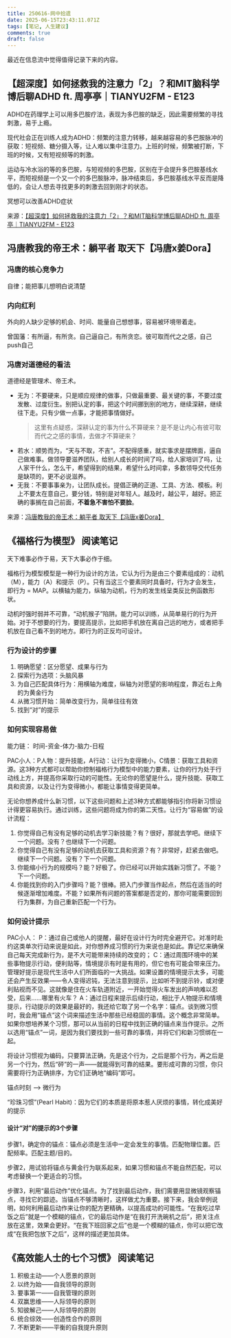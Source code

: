 ```yaml
---
title: 250616-网中拾遗
date: 2025-06-15T23:43:11.071Z
tags: [笔记, 人生建议]
comments: true
draft: false
---
```


最近在信息流中觉得值得记录下来的内容。

## 【超深度】如何拯救我的注意力「2」？和MIT脑科学博后聊ADHD ft. 周亭亭｜TIANYU2FM - E123

ADHD在药理学上可以用多巴胺疗法，表现为多巴胺的缺乏，因此需要频繁的寻找刺激，易于上瘾。

现代社会正在训练人成为ADHD：频繁的注意力转移，越来越容易的多巴胺脉冲的获取：短视频、糖分摄入等，让人难以集中注意力。上班的时候，频繁被打断，下班的时候，又有短视频等的刺激。

运动与冷水浴的等的多巴胺，与短视频的多巴胺，区别在于会提升多巴胺基线水平，而短视频是一个又一个的多巴胺脉冲，脉冲结束后，多巴胺基线水平反而是降低的，会让人想去寻找更多的刺激去回到刚才的状态。

冥想可以改善ADHD症状

来源：[【超深度】如何拯救我的注意力「2」？和MIT脑科学博后聊ADHD ft. 周亭亭｜TIANYU2FM - E123](https://www.bilibili.com/video/BV1quM7zUEex/?spm_id_from=333.788.top_right_bar_window_dynamic.content.click&vd_source=50b7fbaac8495676da2c0ff3d4eb7885)

## 冯唐教我的帝王术：躺平者 取天下【冯唐x姜Dora】

### 冯唐的核心竞争力

自律；能把事儿想明白说清楚

### 内向红利

外向的人缺少足够的机会、时间、能量自己想想事，容易被环境带着走。

曾国藩：有所逼，有所贪。自己逼自己，有所贪恋。彼可取而代之之感，自己push自己

### 冯唐对道德经的看法

道德经是管理术、帝王术。

- 无为：不要硬来，只是顺应规律的做事，只做最重要、最关键的事，不要过度发散、过度衍生。别把认定的事，把这个时间挪到别的地方，继续深耕，继续往下走。只有少做一点事，才能把事情做好。
  > 这里有点疑惑，深耕认定的事为什么不算硬来？是不是让内心有彼可取而代之之感的事情，去做才不算硬来？
- 若水：顺势而为，“天与不取，不吉”。不配得感重，就实事求是摆牌面，逼自己做难事。做领导要滋养团队，给别人成长的时间了吗，给人家培训了吗，让人家干什么，怎么干，希望得到的结果，希望什么时间拿，多数领导交代任务是缺项的，更不必说滋养。
- 无我：不要事事亲为，让团队成长。提倡正确的正道、工具、方法、模板。利上不要太在意自己，要分钱，特别是对年轻人。越及时，越公平，越好。把正确的事搁在自己前面，**不着急不害怕不要脸**。

来源：[冯唐教我的帝王术：躺平者 取天下【冯唐x姜Dora】](https://www.bilibili.com/video/BV1WEMEzaE2S/?spm_id_from=333.1365.list.card_archive.click&vd_source=50b7fbaac8495676da2c0ff3d4eb7885)

## 《福格行为模型》 阅读笔记

天下难事必作于易，天下大事必作于细。

福格行为模型模型是一种行为设计的方法，它认为行为是由三个要素组成的：动机（M），能力（A）和提示（P）。只有当这三个要素同时具备时，行为才会发生，即行为 = MAP。以横轴为能力，纵轴为动机，行为的发生线呈类反比例函数形状。

动机时强时弱并不可靠，“动机猴子”陷阱。能力可以训练，从简单易行的行为开始。对于不想要的行为，要提高提示，比如把手机放在离自己远的地方，或者把手机放在自己看不到的地方。即行为的正反均可设计。

### 行为设计的步骤

1. 明确愿望：区分愿望、成果与行为
2. 探索行为选项：头脑风暴
3. 为自己匹配具体行为：用横轴为难度，纵轴为对愿望的影响程度，靠近右上角的为黄金行为
4. 从微习惯开始：简单改变行为，简单往往有效
5. 找到“对”的提示

### 如何实现容易做

能力链： 时间-资金-体力-脑力-日程

PAC小人：P人物：提升技能，A行动：让行为变得微小，C情景：获取工具和资源。这3种方式都可以帮助你控制福格行为模型中的能力要素，让你的行为处于行动线上方，并提高你采取行动的可能性。无论你的愿望是什么，提升技能、获取工具和资源，以及让行为变得微小，都能让事情变得更简单。

无论你想养成什么新习惯，以下这些问题和上述3种方式都能够指引你将新习惯设计得更容易执行。通过训练，这些问题将成为你的第二天性。让行为“容易做”的设计流程：

1. 你觉得自己有没有足够的动机去学习新技能？有？很好，那就去学吧。继续下一个问题。没有？也继续下一个问题。
2. 你觉得自己有没有足够的动机去获取工具和资源？有？非常好，赶紧去做吧。继续下一个问题。没有？下一个问题。
3. 你能缩小行为的规模吗？能？好极了。你已经可以开始实践新习惯了。不能？下一个问题。
4. 你能找到你的入门步骤吗？能？很棒。把入门步骤当作起点，然后在适当的时候逐渐增加难度。不能？如果所有问题的答案都是否定的，那你可能需要回到行为集群，为自己重新匹配一个行为。

### 如何设计提示

PAC小人：
P：通过自己或他人的提醒，最好在设计行为时完全避开它。对准时赴约这类单次行动来说是如此，对你想养成习惯的行为来说也是如此。靠记忆来确保自己每天完成新行为，是不大可能带来持续的改变的；
C：通过周围环境中的某些事物提示行动，便利贴等，情境提示有时是有用的，但它也有可能会带来压力。管理好提示是现代生活中人们所面临的一大挑战。如果设置的情境提示太多，可能还会产生反效果——令人变得迟钝，无法注意到提示，比如听不到提示铃，或对便利贴视而不见。这就像是住在火车轨道附近，一开始觉得火车发出的声响难以忍受，后来……哪里有火车？
A：通过日程来提示后续行动，相比于人物提示和情境提示，行动提示的效果是最好的，我还给它取了另一个名字：锚点。谈到微习惯时，我会用“锚点”这个词来描述生活中那些已经稳固的事情。这个概念非常简单。如果你想培养某个习惯，那可以从当前的日程中找到正确的锚点来当作提示。之所以选用“锚点”一词，是因为我们要找到一些可靠的事情，并将它们和新习惯绑在一起。

将设计习惯视为编码，只要算法正确，先是这个行为，之后是那个行为，再之后是另一个行为，然后“砰”的一声——就能得到可靠的结果。要形成可靠的习惯，你只需要将行为正确排序，为它们正确地“编码”即可。

锚点时刻 --> 微行为

“珍珠习惯”(Pearl Habit)：因为它们的本质是将原本惹人厌烦的事情，转化成美好的提示

#### 设计“对”的提示的3个步骤

步骤1，确定你的锚点：锚点必须是生活中一定会发生的事情。匹配物理位置。匹配频率。匹配主题/目的。

步骤2，用试验将锚点与黄金行为联系起来，如果习惯和锚点不能自然匹配，可以考虑替换一个更适合的习惯。

步骤3，利用“最后动作”优化锚点。为了找到最后动作，我们需要用显微镜观察锚点，寻找它的踪迹。当锚点不够清晰时，这样做尤为重要。接下来，我会举例说明，如何利用最后动作来让你的配方更精确，以提高成功的可能性。​“在我吃过早饭之后”就是一个模糊的锚点，它的最后动作是“在我打开洗碗机之后”​，把关注点放在这里，效果会更好。​“在我下班回家之后”也是一个模糊的锚点，你可以把它改成“在我把包放下之后”​，这样的描述更加具体。

## 《高效能人士的七个习惯》 阅读笔记

1. 积极主动——个人愿景的原则
2. 以终为始——自我领导的原则
3. 要事第一——自我管理的原则
4. 双赢思维——人际领导的原则
5. 知彼解己——人际领导的原则
6. 统合综效——创造性合作的原则
7. 不断更新——平衡的自我提升原则
